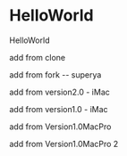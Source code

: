 # HelloWorld
HelloWorld

add from clone

add from fork -- superya

add from version2.0 - iMac

add from version1.0 - iMac

add from Version1.0MacPro

add from Version1.0MacPro 2
